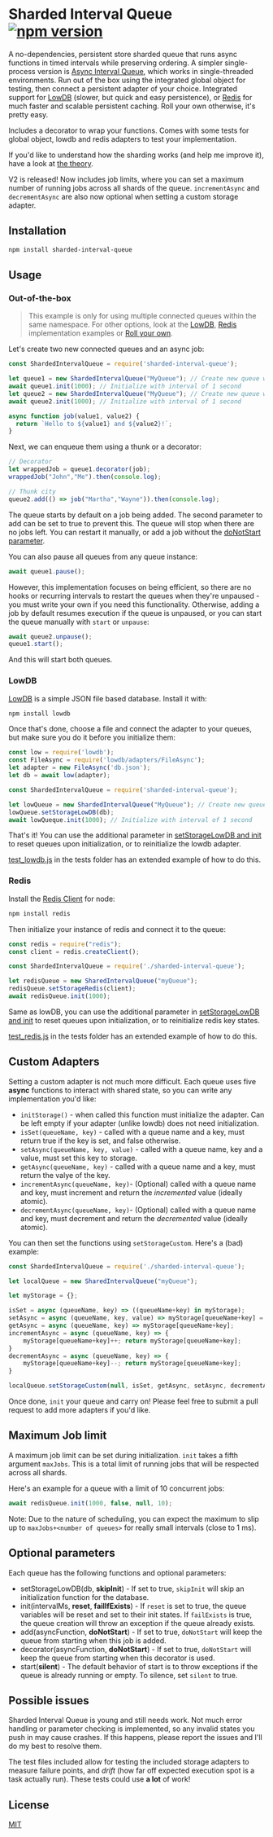 # Sharded Interval Queue [![npm version](https://badge.fury.io/js/sharded-interval-queue.svg)](https://badge.fury.io/js/sharded-interval-queue)

A no-dependencies, persistent store sharded queue that runs async functions in timed intervals while preserving ordering. A simpler single-process version is [Async Interval Queue](https://www.npmjs.com/package/async-interval-queue), which works in single-threaded environments. Run out of the box using the integrated global object for testing, then connect a persistent adapter of your choice. Integrated support for [LowDB](https://github.com/typicode/lowdb) (slower, but quick and easy persistence), or [Redis](https://github.com/NodeRedis/node_redis) for much faster and scalable persistent caching. Roll your own otherwise, it's pretty easy.

Includes a decorator to wrap your functions. Comes with some tests for global object, lowdb and redis adapters to test your implementation.

If you'd like to understand how the sharding works (and help me improve it), have a look at [the theory](https://hrishioa.github.io/sharding-the-interval-queue-theory/).

V2 is released! Now includes job limits, where you can set a maximum number of running jobs across all shards of the queue. `incrementAsync` and `decrementAsync` are also now optional when setting a custom storage adapter.

## Installation

```bash
npm install sharded-interval-queue
```

## Usage

### Out-of-the-box

> This example is only for using multiple connected queues within the same namespace. For other options, look at the [LowDB](#lowdb), [Redis](#redis) implementation examples or [Roll your own](#custom-adapters).

Let's create two new connected queues and an async job:

```javascript
const ShardedIntervalQueue = require('sharded-interval-queue');

let queue1 = new ShardedIntervalQueue("MyQueue"); // Create new queue with name
await queue1.init(1000); // Initialize with interval of 1 second
let queue2 = new ShardedIntervalQueue("MyQueue"); // Create new queue with name
await queue2.init(1000); // Initialize with interval of 1 second

async function job(value1, value2) {
  return `Hello to ${value1} and ${value2}!`;
}
```

Next, we can enqueue them using a thunk or a decorator:

```javascript
// Decorator
let wrappedJob = queue1.decorator(job);
wrappedJob("John","Me").then(console.log);

// Thunk city
queue2.add(() => job("Martha","Wayne")).then(console.log);
```

The queue starts by default on a job being added. The second parameter to add can be set to true to prevent this.
The queue will stop when there are no jobs left. You can restart it manually, or add a job without the [doNotStart parameter](#optional-parameters).

You can also pause all queues from any queue instance:

```javascript
await queue1.pause();
```

However, this implementation focuses on being efficient, so there are no hooks or recurring intervals to restart the queues when they're unpaused - you must write your own if you need this functionality. Otherwise, adding a job by default resumes execution if the queue is unpaused, or you can start the queue manually with `start` or `unpause`:

```javascript
await queue2.unpause();
queue1.start();
```

And this will start both queues.

### LowDB

[LowDB](https://github.com/typicode/lowdb) is a simple JSON file based database. Install it with:

```bash
npm install lowdb
```

Once that's done, choose a file and connect the adapter to your queues, but make sure you do it before you initialize them:

```javascript
const low = require('lowdb');
const FileAsync = require('lowdb/adapters/FileAsync');
let adapter = new FileAsync('db.json');
let db = await low(adapter);

const ShardedIntervalQueue = require('sharded-interval-queue');

let lowQueue = new ShardedIntervalQueue("MyQueue"); // Create new queue with name
lowQueue.setStorageLowDB(db);
await lowQueque.init(1000); // Initialize with interval of 1 second
```

That's it! You can use the additional parameter in [setStorageLowDB and init](#optional-parameters) to reset queues upon initialization, or to reinitialize the lowdb adapter.

[test_lowdb.js](https://github.com/hrishioa/sharded-interval-queue/blob/master/tests/test_lowdb.js) in the tests folder has an extended example of how to do this.

### Redis

Install the [Redis Client](https://github.com/NodeRedis/node_redis) for node:

```bash
npm install redis
```

Then initialize your instance of redis and connect it to the queue:

```javascript
const redis = require("redis");
const client = redis.createClient();

const ShardedIntervalQueue = require('./sharded-interval-queue');

let redisQueue = new SharedIntervalQueue("myQueue");
redisQueue.setStorageRedis(client);
await redisQueue.init(1000);
```

Same as lowDB, you can use the additional parameter in [setStorageLowDB and init](#optional-parameters) to reset queues upon initialization, or to reinitialize redis key states.

[test_redis.js](https://github.com/hrishioa/sharded-interval-queue/blob/master/tests/test_redis.js) in the tests folder has an extended example of how to do this.

## Custom Adapters

Setting a custom adapter is not much more difficult. Each queue uses five **async** functions to interact with shared state, so you can write any implementation you'd like:

* `initStorage()` - when called this function must initialize the adapter. Can be left empty if your adapter (unlike lowdb) does not need initialization.
* `isSet(queueName, key)` - called with a queue name and a key, must return true if the key is set, and false otherwise.
* `setAsync(queueName, key, value)` - called with a queue name, key and a value, must set this key to storage.
* `getAsync(queueName, key)` - called with a queue name and a key, must return the valye of the key.
* `incrementAsync(queueName, key)`- (Optional) called with a queue name and key, must increment and return the *incremented* value (ideally atomic).
* `decrementAsync(queueName, key)`- (Optional) called with a queue name and key, must decrement and return the *decremented* value (ideally atomic).

You can then set the functions using `setStorageCustom`. Here's a (bad) example:

```javascript
const ShardedIntervalQueue = require('./sharded-interval-queue');

let localQueue = new SharedIntervalQueue("myQueue");

let myStorage = {};

isSet = async (queueName, key) => ((queueName+key) in myStorage);
setAsync = async (queueName, key, value) => myStorage[queueName+key] = value;
getAsync = async (queueName, key) => myStorage[queueName+key];
incrementAsync = async (queueName, key) => { 
    myStorage[queueName+key]++; return myStorage[queueName+key]; 
}
decrementAsync = async (queueName, key) => { 
    myStorage[queueName+key]--; return myStorage[queueName+key]; 
}

localQueue.setStorageCustom(null, isSet, getAsync, setAsync, decrementAsync);
```

Once done, `init` your queue and carry on! Please feel free to submit a pull request to add more adapters if you'd like.

## Maximum Job limit

A maximum job limit can be set during initialization. `init` takes a fifth argument `maxJobs`. This is a total limit of running jobs that will be respected across all shards. 

Here's an example for a queue with a limit of 10 concurrent jobs:

```javascript
await redisQueue.init(1000, false, null, 10);
```



Note: Due to the nature of scheduling, you can expect the maximum to slip up to `maxJobs+<number of queues>` for really small intervals (close to 1 ms).

## Optional parameters

Each queue has the following functions and optional parameters:

* setStorageLowDB(db, **skipInit**) - If set to true, `skipInit` will skip an initialization function for the database.
* init(intervalMs, **reset**, **failIfExists**) - If `reset` is set to true, the queue variables will be reset and set to their init states. If `failExists` is true, the queue creation will throw an exception if the queue already exists.
* add(asyncFunction, **doNotStart**) - If set to true, `doNotStart` will keep the queue from starting when this job is added.
* decorator(asyncFunction, **doNotStart**) - If set to true, `doNotStart` will keep the queue from starting when this decorator is used.
* start(**silent**) - The default behavior of start is to throw exceptions if the queue is already running or empty. To silence, set `silent` to true.

## Possible issues

Sharded Interval Queue is young and still needs work. Not much error handling or parameter checking is implemented, so any invalid states you push in may cause crashes. If this happens, please report the issues and I'll do my best to resolve them.



The test files included allow for testing the included storage adapters to measure failure points, and *drift* (how far off expected execution spot is a task actually run). These tests could use **a lot** of work!

## License

[MIT](https://choosealicense.com/licenses/mit/)